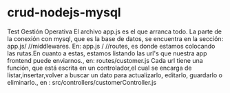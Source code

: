 # crud-nodejs-mysql
Test Gestión Operativa
El archivo app.js es el que arranca todo.
La parte de la conexión con mysql, que es la base de datos, se encuentra en la sección: app.js/ //middlewares.
En: app.js / //routes, es donde estamos colocando las rutas.En cuanto a estas, estamos listando las url's que nuestra app frontend puede enviarnos., en: routes/customer.js
Cada url tiene una función, que está escrita en un controlador,el cual se encarga de listar,insertar,volver a buscar un dato para actualizarlo, editarlo, guardarlo o eliminarlo., en : src/controllers/customerController.js
